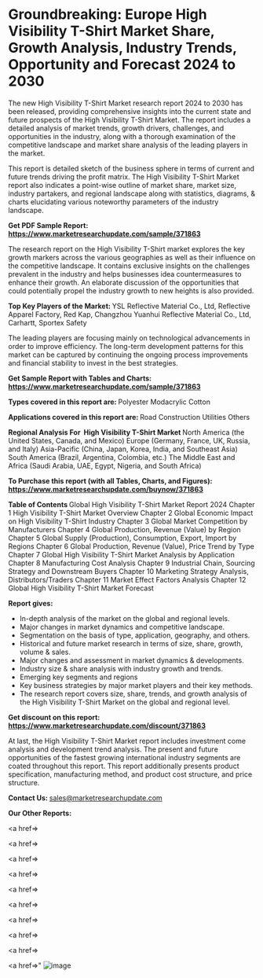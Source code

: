 # Groundbreaking: Europe High Visibility T-Shirt Market Share, Growth Analysis, Industry Trends, Opportunity and Forecast 2024 to 2030

The new High Visibility T-Shirt Market research report 2024 to 2030 has been released, providing comprehensive insights into the current state and future prospects of the High Visibility T-Shirt Market. The report includes a detailed analysis of market trends, growth drivers, challenges, and opportunities in the industry, along with a thorough examination of the competitive landscape and market share analysis of the leading players in the market.

This report is detailed sketch of the business sphere in terms of current and future trends driving the profit matrix. The High Visibility T-Shirt Market report also indicates a point-wise outline of market share, market size, industry partakers, and regional landscape along with statistics, diagrams, &amp; charts elucidating various noteworthy parameters of the industry landscape.

<strong><b>Get PDF Sample Report: <a href=https://www.marketresearchupdate.com/sample/371863>https://www.marketresearchupdate.com/sample/371863</a></b></strong>

The research report on the High Visibility T-Shirt market explores the key growth markers across the various geographies as well as their influence on the competitive landscape. It contains exclusive insights on the challenges prevalent in the industry and helps businesses idea countermeasures to enhance their growth. An elaborate discussion of the opportunities that could potentially propel the industry growth to new heights is also provided.

<strong><b>Top Key Players of the Market:
</b></strong>YSL Reflective Material Co., Ltd, Reflective Apparel Factory, Red Kap, Changzhou Yuanhui Reflective Material Co., Ltd, Carhartt, Sportex Safety<strong><b>
</b></strong>

The leading players are focusing mainly on technological advancements in order to improve efficiency. The long-term development patterns for this market can be captured by continuing the ongoing process improvements and financial stability to invest in the best strategies.

<strong><b>Get Sample Report with Tables and Charts: <a href=https://www.marketresearchupdate.com/sample/371863>https://www.marketresearchupdate.com/sample/371863</a></b></strong>

<strong><b>Types covered in this report are:
</b></strong>Polyester
Modacrylic
Cotton<strong><b>
</b></strong>

<strong><b>Applications covered in this report are:
</b></strong>Road Construction
Utilities
Others<strong><b>
</b></strong>

<strong><b>Regional Analysis For  High Visibility T-Shirt Market</b></strong><strong><b>
</b></strong>North America (the United States, Canada, and Mexico)
Europe (Germany, France, UK, Russia, and Italy)
Asia-Pacific (China, Japan, Korea, India, and Southeast Asia)
South America (Brazil, Argentina, Colombia, etc.)
The Middle East and Africa (Saudi Arabia, UAE, Egypt, Nigeria, and South Africa)

<strong><b>To Purchase this report (with all Tables, Charts, and Figures): <a href=https://www.marketresearchupdate.com/buynow/371863>https://www.marketresearchupdate.com/buynow/371863</a></b></strong>

<strong><b>Table of Contents</b></strong><strong><b>
</b></strong>Global High Visibility T-Shirt Market Report 2024
Chapter 1 High Visibility T-Shirt Market Overview
Chapter 2 Global Economic Impact on High Visibility T-Shirt Industry
Chapter 3 Global Market Competition by Manufacturers
Chapter 4 Global Production, Revenue (Value) by Region
Chapter 5 Global Supply (Production), Consumption, Export, Import by Regions
Chapter 6 Global Production, Revenue (Value), Price Trend by Type
Chapter 7 Global High Visibility T-Shirt Market Analysis by Application
Chapter 8 Manufacturing Cost Analysis
Chapter 9 Industrial Chain, Sourcing Strategy and Downstream Buyers
Chapter 10 Marketing Strategy Analysis, Distributors/Traders
Chapter 11 Market Effect Factors Analysis
Chapter 12 Global High Visibility T-Shirt Market Forecast

<strong><b>Report gives:</b></strong>

- In-depth analysis of the market on the global and regional levels.
- Major changes in market dynamics and competitive landscape.
- Segmentation on the basis of type, application, geography, and others.
- Historical and future market research in terms of size, share, growth, volume &amp; sales.
- Major changes and assessment in market dynamics &amp; developments.
- Industry size &amp; share analysis with industry growth and trends.
- Emerging key segments and regions
- Key business strategies by major market players and their key methods.
- The research report covers size, share, trends, and growth analysis of the High Visibility T-Shirt Market on the global and regional level.

<strong><b>Get discount on this report: <a href=https://www.marketresearchupdate.com/discount/371863>https://www.marketresearchupdate.com/discount/371863</a></b></strong>

At last, the High Visibility T-Shirt Market report includes investment come analysis and development trend analysis. The present and future opportunities of the fastest growing international industry segments are coated throughout this report. This report additionally presents product specification, manufacturing method, and product cost structure, and price structure.

<strong><b>Contact Us:
</b></strong>sales@marketresearchupdate.com

<strong>Our Other Reports:</strong>

<a href=></a>

<a href=></a>

<a href=></a>

<a href=></a>

<a href=></a>

<a href=></a>

<a href=></a>

<a href=></a>

<a href=></a>

<a href=></a>"
![image](https://github.com/Gayatrikarjule/Market-Analysis-360/assets/97346546/d00ef14f-08f6-40fe-aeb2-f5335039246f)
